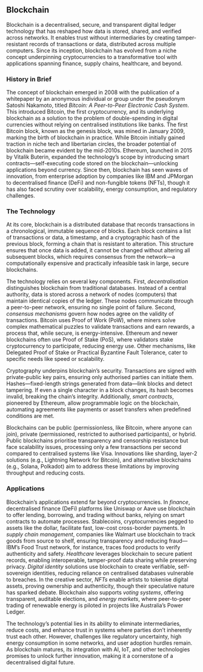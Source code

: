 
## Blockchain

Blockchain is a decentralised, secure, and transparent digital ledger technology that has reshaped
how data is stored, shared, and verified across networks. It enables trust without intermediaries
by creating tamper-resistant records of transactions or data, distributed across multiple computers.
Since its inception, blockchain has evolved from a niche concept underpinning cryptocurrencies to
a transformative tool with applications spanning finance, supply chains, healthcare, and beyond.


### History in Brief

The concept of blockchain emerged in 2008 with the publication of a whitepaper by an anonymous individual
or group under the pseudonym Satoshi Nakamoto, titled *Bitcoin: A Peer-to-Peer Electronic Cash System*.
This introduced Bitcoin, the first cryptocurrency, and its underlying blockchain as a solution to the
problem of double-spending in digital currencies without relying on centralised institutions like banks.
The first Bitcoin block, known as the genesis block, was mined in January 2009, marking the birth of
blockchain in practice. While Bitcoin initially gained traction in niche tech and libertarian circles,
the broader potential of blockchain became evident by the mid-2010s. Ethereum, launched in 2015 by
Vitalik Buterin, expanded the technology’s scope by introducing smart contracts—self-executing code
stored on the blockchain—unlocking applications beyond currency. Since then, blockchain has seen waves
of innovation, from enterprise adoption by companies like IBM and JPMorgan to decentralised finance
(DeFi) and non-fungible tokens (NFTs), though it has also faced scrutiny over scalability, energy
consumption, and regulatory challenges.


### The Technology

At its core, blockchain is a distributed database that records transactions in a chronological, immutable
sequence of blocks. Each block contains a list of transactions or data, a timestamp, and a cryptographic
hash of the previous block, forming a chain that is resistant to alteration. This structure ensures that
once data is added, it cannot be changed without altering all subsequent blocks, which requires consensus
from the network—a computationally expensive and practically infeasible task in large, secure blockchains.

The technology relies on several key components. First, *decentralisation* distinguishes blockchain from
traditional databases. Instead of a central authority, data is stored across a network of nodes (computers)
that maintain identical copies of the ledger. These nodes communicate through a peer-to-peer network,
ensuring no single point of failure. Second, *consensus mechanisms* govern how nodes agree on the validity
of transactions. Bitcoin uses Proof of Work (PoW), where miners solve complex mathematical puzzles to
validate transactions and earn rewards, a process that, while secure, is energy-intensive. Ethereum and
newer blockchains often use Proof of Stake (PoS), where validators stake cryptocurrency to participate,
reducing energy use. Other mechanisms, like Delegated Proof of Stake or Practical Byzantine Fault Tolerance,
cater to specific needs like speed or scalability.

Cryptography underpins blockchain’s security. Transactions are signed with private-public key pairs,
ensuring only authorised parties can initiate them. Hashes—fixed-length strings generated from data—link
blocks and detect tampering. If even a single character in a block changes, its hash becomes invalid, breaking
the chain’s integrity. Additionally, *smart contracts*, pioneered by Ethereum, allow programmable logic on
the blockchain, automating agreements like payments or asset transfers when predefined conditions are met.

Blockchains can be public (permissionless, like Bitcoin, where anyone can join), private (permissioned,
restricted to authorised participants), or hybrid. Public blockchains prioritise transparency and censorship
resistance but face scalability issues, processing only a few transactions per second compared to centralised
systems like Visa. Innovations like sharding, layer-2 solutions (e.g., Lightning Network for Bitcoin), and
alternative blockchains (e.g., Solana, Polkadot) aim to address these limitations by improving throughput
and reducing costs.


### Applications

Blockchain’s applications extend far beyond cryptocurrencies. In *finance*, decentralised finance (DeFi) platforms
like Uniswap or Aave use blockchain to offer lending, borrowing, and trading without banks, relying on smart
contracts to automate processes. Stablecoins, cryptocurrencies pegged to assets like the dollar, facilitate fast,
low-cost cross-border payments. In *supply chain management*, companies like Walmart use blockchain to track goods
from source to shelf, ensuring transparency and reducing fraud—IBM’s Food Trust network, for instance, traces food
products to verify authenticity and safety. *Healthcare* leverages blockchain to secure patient records, enabling
interoperable, tamper-proof data sharing while preserving privacy. *Digital identity* solutions use blockchain to
create verifiable, self-sovereign identities, reducing reliance on centralised databases vulnerable to breaches.
In the creative sector, *NFTs* enable artists to tokenise digital assets, proving ownership and authenticity, though
their speculative nature has sparked debate. Blockchain also supports *voting systems*, offering transparent, auditable
elections, and *energy markets*, where peer-to-peer trading of renewable energy is piloted in projects like Australia’s
Power Ledger.

The technology’s potential lies in its ability to eliminate intermediaries, reduce costs, and enhance trust in
systems where parties don’t inherently trust each other. However, challenges like regulatory uncertainty, high
energy consumption in some networks, and user adoption hurdles remain. As blockchain matures, its integration
with AI, IoT, and other technologies promises to unlock further innovation, making it a cornerstone of a
decentralised digital future.


